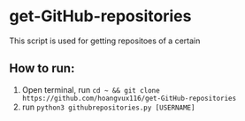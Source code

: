 # get-GitHub-repositories
This script is used for getting repositoes of a certain 

## How to run:
1. Open terminal, run ```cd ~ && git clone https://github.com/hoangvux116/get-GitHub-repositories```
2. run ```python3 githubrepositories.py [USERNAME]```
